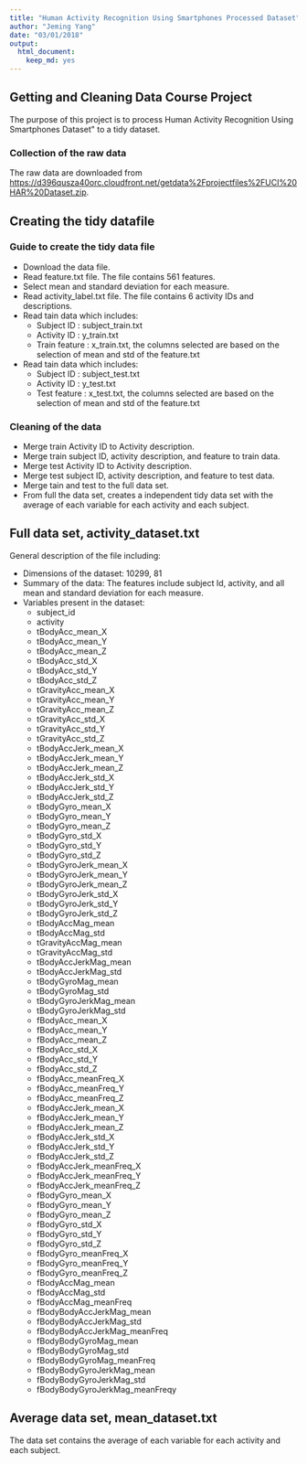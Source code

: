 ```yaml
---
title: "Human Activity Recognition Using Smartphones Processed Dataset"
author: "Jeming Yang"
date: "03/01/2018"
output:
  html_document:
    keep_md: yes
---
```


## Getting and Cleaning Data Course Project
The purpose of this project is to process Human Activity Recognition Using Smartphones Dataset" to a tidy dataset.

### Collection of the raw data
The raw data are downloaded from https://d396qusza40orc.cloudfront.net/getdata%2Fprojectfiles%2FUCI%20HAR%20Dataset.zip.

## Creating the tidy datafile

### Guide to create the tidy data file
 - Download the data file.
 - Read feature.txt file. The file contains 561 features.
 - Select mean and standard deviation for each measure.
 - Read activity_label.txt file. The file contains 6 activity IDs and descriptions.
 - Read tain data which includes:
   - Subject ID    : subject_train.txt
   - Activity ID   : y_train.txt
   - Train feature : x_train.txt, the columns selected are based on the selection of mean and std of the feature.txt
 - Read tain data which includes:
   - Subject ID    : subject_test.txt
   - Activity ID   : y_test.txt
   - Test feature  : x_test.txt, the columns selected are based on the selection of mean and std of the feature.txt

### Cleaning of the data
   - Merge train Activity ID to Activity description.
   - Merge train subject ID, activity description, and feature to train data.
   - Merge test Activity ID to Activity description.
   - Merge test subject ID, activity description, and feature to test data.
   - Merge tain and test to the full data set.
   - From full the data set, creates a independent tidy data set with the average of each variable for each activity and each subject.

## Full data set, activity_dataset.txt
General description of the file including:
 - Dimensions of the dataset: 10299, 81
 - Summary of the data: The features include subject Id, activity, and all mean and standard deviation for each measure.
 - Variables present in the dataset:
   - subject_id
   - activity
   - tBodyAcc_mean_X
   - tBodyAcc_mean_Y
   - tBodyAcc_mean_Z
   - tBodyAcc_std_X
   - tBodyAcc_std_Y
   - tBodyAcc_std_Z
   - tGravityAcc_mean_X
   - tGravityAcc_mean_Y
   - tGravityAcc_mean_Z
   - tGravityAcc_std_X
   - tGravityAcc_std_Y
   - tGravityAcc_std_Z
   - tBodyAccJerk_mean_X
   - tBodyAccJerk_mean_Y
   - tBodyAccJerk_mean_Z
   - tBodyAccJerk_std_X
   - tBodyAccJerk_std_Y
   - tBodyAccJerk_std_Z
   - tBodyGyro_mean_X
   - tBodyGyro_mean_Y
   - tBodyGyro_mean_Z
   - tBodyGyro_std_X
   - tBodyGyro_std_Y
   - tBodyGyro_std_Z
   - tBodyGyroJerk_mean_X
   - tBodyGyroJerk_mean_Y
   - tBodyGyroJerk_mean_Z
   - tBodyGyroJerk_std_X
   - tBodyGyroJerk_std_Y
   - tBodyGyroJerk_std_Z
   - tBodyAccMag_mean
   - tBodyAccMag_std
   - tGravityAccMag_mean
   - tGravityAccMag_std
   - tBodyAccJerkMag_mean
   - tBodyAccJerkMag_std
   - tBodyGyroMag_mean
   - tBodyGyroMag_std
   - tBodyGyroJerkMag_mean
   - tBodyGyroJerkMag_std
   - fBodyAcc_mean_X
   - fBodyAcc_mean_Y
   - fBodyAcc_mean_Z
   - fBodyAcc_std_X
   - fBodyAcc_std_Y
   - fBodyAcc_std_Z
   - fBodyAcc_meanFreq_X
   - fBodyAcc_meanFreq_Y
   - fBodyAcc_meanFreq_Z
   - fBodyAccJerk_mean_X
   - fBodyAccJerk_mean_Y
   - fBodyAccJerk_mean_Z
   - fBodyAccJerk_std_X
   - fBodyAccJerk_std_Y
   - fBodyAccJerk_std_Z
   - fBodyAccJerk_meanFreq_X
   - fBodyAccJerk_meanFreq_Y
   - fBodyAccJerk_meanFreq_Z
   - fBodyGyro_mean_X
   - fBodyGyro_mean_Y
   - fBodyGyro_mean_Z
   - fBodyGyro_std_X
   - fBodyGyro_std_Y
   - fBodyGyro_std_Z
   - fBodyGyro_meanFreq_X
   - fBodyGyro_meanFreq_Y
   - fBodyGyro_meanFreq_Z
   - fBodyAccMag_mean
   - fBodyAccMag_std
   - fBodyAccMag_meanFreq
   - fBodyBodyAccJerkMag_mean
   - fBodyBodyAccJerkMag_std
   - fBodyBodyAccJerkMag_meanFreq
   - fBodyBodyGyroMag_mean
   - fBodyBodyGyroMag_std
   - fBodyBodyGyroMag_meanFreq
   - fBodyBodyGyroJerkMag_mean
   - fBodyBodyGyroJerkMag_std
   - fBodyBodyGyroJerkMag_meanFreqy

## Average data set, mean_dataset.txt
The data set contains the average of each variable for each activity and each subject.